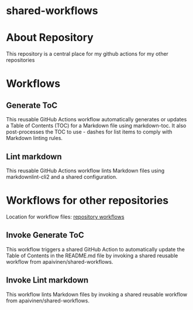 # shared-workflows

<!-- toc -->

<!-- tocstop -->

# About Repository

This repository is a central place for my github actions for my  other repositories

# Workflows

## Generate ToC

This reusable GitHub Actions workflow automatically generates or updates a Table of Contents (TOC) for a Markdown file using markdown-toc. It also post-processes the TOC to use - dashes for list items to comply with Markdown linting rules.

## Lint markdown

This reusable GitHub Actions workflow lints Markdown files using markdownlint-cli2 and a shared configuration.

# Workflows for other repositories

Location for workflow files: [repository workflows](./repository%20workflows/)

## Invoke Generate ToC

This workflow triggers a shared GitHub Action to automatically update the Table of Contents in the README.md file by invoking a shared reusable workflow from apaivinen/shared-workflows.

## Invoke Lint markdown

This workflow lints Markdown files by invoking a shared reusable workflow from apaivinen/shared-workflows.
